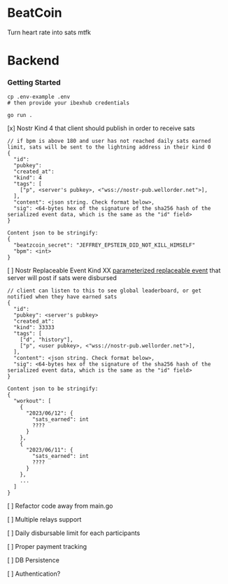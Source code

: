 # BeatCoin
Turn heart rate into sats mtfk

# Backend
### Getting Started
```
cp .env-example .env
# then provide your ibexhub credentials

go run .
```

[x] Nostr Kind 4 that client should publish in order to receive sats
```
// if bpm is above 180 and user has not reached daily sats earned limit, sats will be sent to the lightning address in their kind 0
{
  "id": 
  "pubkey": 
  "created_at": 
  "kind": 4
  "tags": [
    ["p", <server's pubkey>, <"wss://nostr-pub.wellorder.net">],
  ],
  "content": <json string. Check format below>,
  "sig": <64-bytes hex of the signature of the sha256 hash of the serialized event data, which is the same as the "id" field>
}

Content json to be stringify:
{
  "beatzcoin_secret": "JEFFREY_EPSTEIN_DID_NOT_KILL_HIMSELF"
  "bpm": <int>
}
```
[ ] Nostr Replaceable Event Kind XX [parameterized replaceable event](https://github.com/nostr-protocol/nips/blob/master/33.md) that server will post if sats were disbursed
```
// client can listen to this to see global leaderboard, or get notified when they have earned sats
{
  "id": 
  "pubkey": <server's pubkey>
  "created_at": 
  "kind": 33333
  "tags": [
    ["d", "history"],
    ["p", <user pubkey>, <"wss://nostr-pub.wellorder.net">],
  ],
  "content": <json string. Check format below>,
  "sig": <64-bytes hex of the signature of the sha256 hash of the serialized event data, which is the same as the "id" field>
}

Content json to be stringify:
{
  "workout": [
    {
      "2023/06/12": {
        "sats_earned": int
        ????
      }
    },
    {
      "2023/06/11": {
        "sats_earned": int
        ????
      }
    },
    ...
  ]
}
```
[ ] Refactor code away from main.go

[ ] Multiple relays support

[ ] Daily disbursable limit for each participants

[ ] Proper payment tracking

[ ] DB Persistence

[ ] Authentication?

